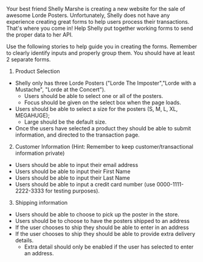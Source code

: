Your best friend Shelly Marshe is creating a new website for the sale of awesome Lorde Posters. Unfortunately, Shelly does not have any experience creating great forms to help users process their transactions. That's where you come in! Help Shelly put together working forms to send the proper data to her API.


Use the following stories to help guide you in creating the forms. Remember to clearly identify inputs and properly group them. You should have at least 2 separate forms.




1. Product Selection
  - Shelly only has three Lorde Posters ("Lorde The Imposter","Lorde with a Mustache", "Lorde at the Concert").
    - Users should be able to select one or all of the posters.
    - Focus should be given on the select box when the page loads.
  - Users should be able to select a size for the posters (S, M, L, XL, MEGAHUGE);
    - Large should be the default size.
  - Once the users have selected a product they should be able to submit information, and directed to the transaction page.   
2. Customer Information (Hint: Remember to keep customer/transactional information private)
  - Users should be able to input their email address
  - Users should be able to input their First Name
  - Users should be able to input their Last Name
  - Users should be able to input a credit card number (use 0000-1111-2222-3333 for testing purposes).
3. Shipping information
  - Users should be able to choose to pick up the poster in the store.
  - Users should be to choose to have the posters shipped to an address
  - If the user chooses to ship they should be able to enter in an address
  - If the user chooses to ship they should be able to provide extra delivery details.
    - Extra detail should only be enabled if the user has selected to enter an address.
